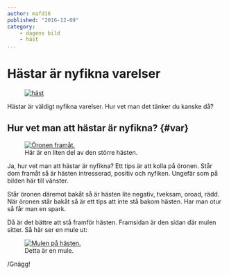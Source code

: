 ```yaml
---
author: mafd16
published: "2016-12-09"
category:
    - dagens bild
    - häst
...
```

Hästar är nyfikna varelser
==================================

<figure class="figure right w25">
<a href="image/april.JPG"><img src="image/april.JPG?w=200&h=150&crop-to-fit" alt="häst"/></a>
</figure>

Hästar är väldigt nyfikna varelser. Hur vet man det tänker du kanske då?

<!--more-->



Hur vet man att hästar är nyfikna? {#var}
-----------------------------------

<figure class="figure left w25">
<a href="image/april.JPG"><img src="image/april.JPG?w=200&h=200&crop-to-fit&area=0,30,50,40" alt="Öronen framåt."/></a>
<figcaption markdown=1>Här är en liten del av den större hästen.</figcaption>
</figure>

Ja, hur vet man att hästar är nyfikna? Ett tips är att kolla på öronen. Står dom framåt så är hästen intresserad, positiv och nyfiken. Ungefär som på bilden här till vänster.

Står öronen däremot bakåt så är hästen lite negativ, tveksam, oroad, rädd. När öronen står bakåt så är ett tips att inte stå bakom hästen. Har man otur så får man en spark.

Då är det bättre att stå framför hästen. Framsidan är den sidan där mulen sitter. Så här ser en mule ut:

<figure class="figure right">
<a href="image/april.JPG"><img src="image/april.JPG?w=300&h=300&crop-to-fit&area=50,0,5,70" alt="Mulen på hästen."/></a>
<figcaption markdown=1>Detta är en mule.</figcaption>
</figure>

/Gnägg!
